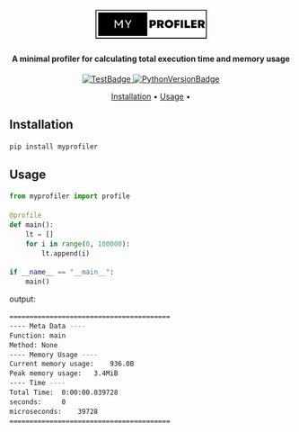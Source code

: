<h1 align="center">
  <br>
  <a href="https://amirbahador-hub.github.io/myprofiler/"><img src="https://raw.githubusercontent.com/amirbahador-hub/myprofiler/main/small_logo.png" alt="MyProfiler" width="200"></a>
</h1>

<h4 align="center">A minimal profiler for calculating total execution time and memory usage</h4>

<p align="center">
  <a href="https://img.shields.io/badge/test-pass-green">
    <img src="https://img.shields.io/badge/test-pass-brightgreen"
         alt="TestBadge">
  </a>
  <a href="https://img.shields.io/badge/python-3.10-blue">
    <img src="https://img.shields.io/badge/python-3.10-blue"
         alt="PythonVersionBadge">
  </a>


</p>


<p align="center">
  <a href="#installation">Installation</a> •
  <a href="#usage">Usage</a> •
</p>

## Installation
```bash
pip install myprofiler
```

## Usage
```python
from myprofiler import profile

@profile
def main():
    lt = []
    for i in range(0, 100000):
        lt.append(i)

if __name__ == "__main__":
    main()
```
output:
```bash 
========================================
---- Meta Data ----
Function: main
Method: None
---- Memory Usage ----
Current memory usage:	 936.0B
Peak memory usage:	 3.4MiB
---- Time ----
Total Time:	 0:00:00.039728
seconds:	 0
microseconds:	 39728
========================================
```